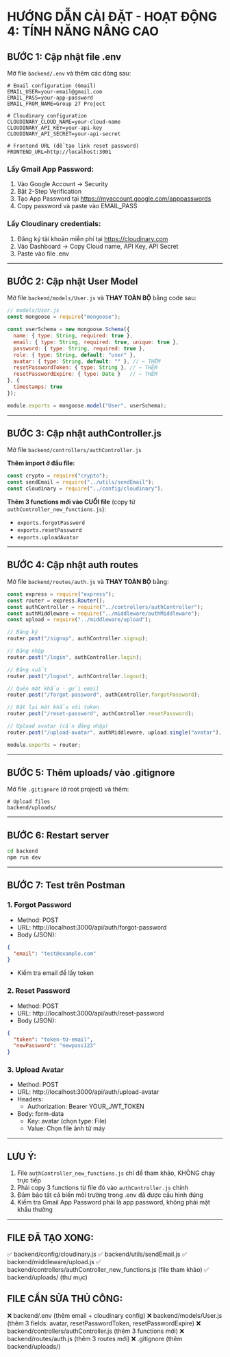 # HƯỚNG DẪN CÀI ĐẶT - HOẠT ĐỘNG 4: TÍNH NĂNG NÂNG CAO

## BƯỚC 1: Cập nhật file .env

Mở file `backend/.env` và thêm các dòng sau:

```env
# Email configuration (Gmail)
EMAIL_USER=your-email@gmail.com
EMAIL_PASS=your-app-password
EMAIL_FROM_NAME=Group 27 Project

# Cloudinary configuration
CLOUDINARY_CLOUD_NAME=your-cloud-name
CLOUDINARY_API_KEY=your-api-key
CLOUDINARY_API_SECRET=your-api-secret

# Frontend URL (để tạo link reset password)
FRONTEND_URL=http://localhost:3001
```

### Lấy Gmail App Password:
1. Vào Google Account → Security
2. Bật 2-Step Verification
3. Tạo App Password tại https://myaccount.google.com/apppasswords
4. Copy password và paste vào EMAIL_PASS

### Lấy Cloudinary credentials:
1. Đăng ký tài khoản miễn phí tại https://cloudinary.com
2. Vào Dashboard → Copy Cloud name, API Key, API Secret
3. Paste vào file .env

---

## BƯỚC 2: Cập nhật User Model

Mở file `backend/models/User.js` và **THAY TOÀN BỘ** bằng code sau:

```javascript
// models/User.js
const mongoose = require("mongoose");

const userSchema = new mongoose.Schema({
  name: { type: String, required: true },
  email: { type: String, required: true, unique: true },
  password: { type: String, required: true },
  role: { type: String, default: "user" },
  avatar: { type: String, default: "" }, // ← THÊM
  resetPasswordToken: { type: String }, // ← THÊM
  resetPasswordExpire: { type: Date }   // ← THÊM
}, {
  timestamps: true
});

module.exports = mongoose.model("User", userSchema);
```

---

## BƯỚC 3: Cập nhật authController.js

Mở file `backend/controllers/authController.js`

**Thêm import ở đầu file:**
```javascript
const crypto = require("crypto");
const sendEmail = require("../utils/sendEmail");
const cloudinary = require("../config/cloudinary");
```

**Thêm 3 functions mới vào CUỐI file** (copy từ `authController_new_functions.js`):
- `exports.forgotPassword`
- `exports.resetPassword`
- `exports.uploadAvatar`

---

## BƯỚC 4: Cập nhật auth routes

Mở file `backend/routes/auth.js` và **THAY TOÀN BỘ** bằng:

```javascript
const express = require("express");
const router = express.Router();
const authController = require("../controllers/authController");
const authMiddleware = require("../middleware/authMiddleware");
const upload = require("../middleware/upload");

// Đăng ký
router.post("/signup", authController.signup);

// Đăng nhập
router.post("/login", authController.login);

// Đăng xuất
router.post("/logout", authController.logout);

// Quên mật khẩu - gửi email
router.post("/forgot-password", authController.forgotPassword);

// Đặt lại mật khẩu với token
router.post("/reset-password", authController.resetPassword);

// Upload avatar (cần đăng nhập)
router.post("/upload-avatar", authMiddleware, upload.single("avatar"), authController.uploadAvatar);

module.exports = router;
```

---

## BƯỚC 5: Thêm uploads/ vào .gitignore

Mở file `.gitignore` (ở root project) và thêm:

```
# Upload files
backend/uploads/
```

---

## BƯỚC 6: Restart server

```bash
cd backend
npm run dev
```

---

## BƯỚC 7: Test trên Postman

### 1. Forgot Password
- Method: POST
- URL: http://localhost:3000/api/auth/forgot-password
- Body (JSON):
```json
{
  "email": "test@example.com"
}
```
- Kiểm tra email để lấy token

### 2. Reset Password
- Method: POST
- URL: http://localhost:3000/api/auth/reset-password
- Body (JSON):
```json
{
  "token": "token-từ-email",
  "newPassword": "newpass123"
}
```

### 3. Upload Avatar
- Method: POST
- URL: http://localhost:3000/api/auth/upload-avatar
- Headers: 
  - Authorization: Bearer YOUR_JWT_TOKEN
- Body: form-data
  - Key: avatar (chọn type: File)
  - Value: Chọn file ảnh từ máy

---

## LƯU Ý:

1. File `authController_new_functions.js` chỉ để tham khảo, KHÔNG chạy trực tiếp
2. Phải copy 3 functions từ file đó vào `authController.js` chính
3. Đảm bảo tất cả biến môi trường trong .env đã được cấu hình đúng
4. Kiểm tra Gmail App Password phải là app password, không phải mật khẩu thường

---

## FILE ĐÃ TẠO XONG:

✅ backend/config/cloudinary.js
✅ backend/utils/sendEmail.js
✅ backend/middleware/upload.js
✅ backend/controllers/authController_new_functions.js (file tham khảo)
✅ backend/uploads/ (thư mục)

## FILE CẦN SỬA THỦ CÔNG:

❌ backend/.env (thêm email + cloudinary config)
❌ backend/models/User.js (thêm 3 fields: avatar, resetPasswordToken, resetPasswordExpire)
❌ backend/controllers/authController.js (thêm 3 functions mới)
❌ backend/routes/auth.js (thêm 3 routes mới)
❌ .gitignore (thêm backend/uploads/)
